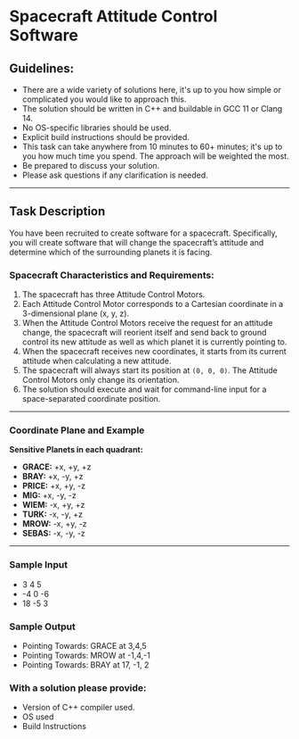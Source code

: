 # Spacecraft Attitude Control Software

## Guidelines:

- There are a wide variety of solutions here, it's up to you how simple or complicated you would like to approach this.
- The solution should be written in C++ and buildable in GCC 11 or Clang 14.
- No OS-specific libraries should be used.
- Explicit build instructions should be provided.
- This task can take anywhere from 10 minutes to 60+ minutes; it's up to you how much time you spend. The approach will be weighted the most.
- Be prepared to discuss your solution.
- Please ask questions if any clarification is needed.

---

## Task Description

You have been recruited to create software for a spacecraft. Specifically, you will create software that will change the spacecraft’s attitude and determine which of the surrounding planets it is facing.

### Spacecraft Characteristics and Requirements:
1. The spacecraft has three Attitude Control Motors.
2. Each Attitude Control Motor corresponds to a Cartesian coordinate in a 3-dimensional plane (x, y, z).
3. When the Attitude Control Motors receive the request for an attitude change, the spacecraft will reorient itself and send back to ground control its new attitude as well as which planet it is currently pointing to.
4. When the spacecraft receives new coordinates, it starts from its current attitude when calculating a new attitude.
5. The spacecraft will always start its position at `(0, 0, 0)`. The Attitude Control Motors only change its orientation.
6. The solution should execute and wait for command-line input for a space-separated coordinate position.

---

### Coordinate Plane and Example

**Sensitive Planets in each quadrant:**
- **GRACE:** +x, +y, +z
- **BRAY:** +x, -y, +z
- **PRICE:** +x, +y, -z
- **MIG:** +x, -y, -z
- **WIEM:** -x, +y, +z
- **TURK:** -x, -y, +z
- **MROW:** -x, +y, -z
- **SEBAS:** -x, -y, -z

---

### Sample Input
- 3 4 5
- -4 0 -6
- 18 -5 3

### Sample Output
- Pointing Towards: GRACE at 3,4,5
- Pointing Towards: MROW at -1,4,-1
- Pointing Towards: BRAY at 17, -1, 2

### With a solution please provide:
- Version of C++ compiler used.
- OS used
- Build Instructions
